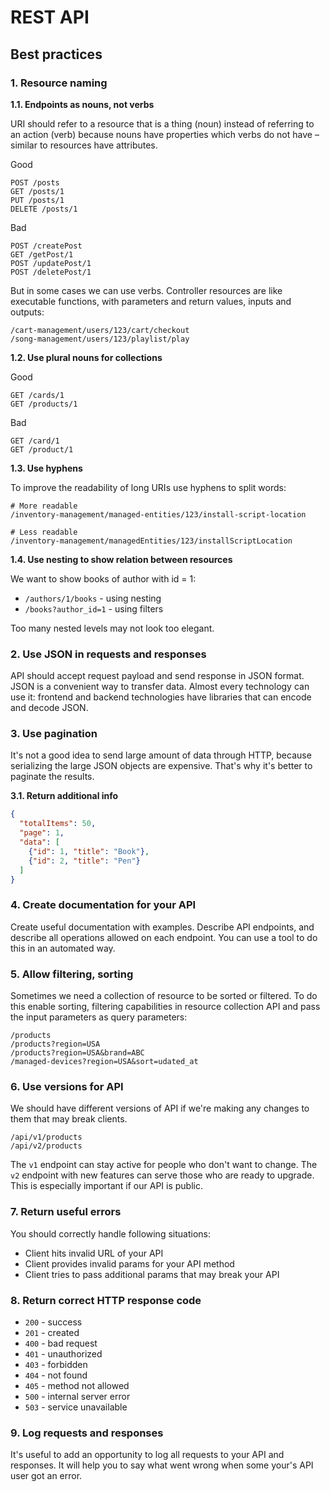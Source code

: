 # REST API

## Best practices

### 1. Resource naming

**1.1. Endpoints as nouns, not verbs**

URI should refer to a resource that is a thing (noun) instead of referring to an action (verb) because nouns have properties which verbs do not have – similar to resources have attributes.

Good

```
POST /posts
GET /posts/1
PUT /posts/1
DELETE /posts/1
```

Bad

```
POST /createPost
GET /getPost/1
POST /updatePost/1
POST /deletePost/1
```

But in some cases we can use verbs. Controller resources are like executable functions, with parameters and return values, inputs and outputs:

```
/cart-management/users/123/cart/checkout
/song-management/users/123/playlist/play
```

**1.2. Use plural nouns for collections**

Good

```
GET /cards/1
GET /products/1
```

Bad

```
GET /card/1
GET /product/1
```

**1.3. Use hyphens**

To improve the readability of long URIs use hyphens to split words:

```
# More readable
/inventory-management/managed-entities/123/install-script-location

# Less readable
/inventory-management/managedEntities/123/installScriptLocation
```

**1.4. Use nesting to show relation between resources**

We want to show books of author with id = 1:

- `/authors/1/books` - using nesting
- `/books?author_id=1` - using filters 

Too many nested levels may not look too elegant.

### 2. Use JSON in requests and responses

API should accept request payload and send response in JSON format. JSON is a convenient way to transfer data. 
Almost every technology can use it: frontend and backend technologies have libraries that can encode and decode JSON.

### 3. Use pagination

It's not a good idea to send large amount of data through HTTP, because serializing the large JSON objects are expensive. 
That's why it's better to paginate the results.

**3.1. Return additional info**

```json
{
  "totalItems": 50,
  "page": 1,
  "data": [
    {"id": 1, "title": "Book"},
    {"id": 2, "title": "Pen"}
  ]
}
```

### 4. Create documentation for your API

Create useful documentation with examples. 
Describe API endpoints, and describe all operations allowed on each endpoint. 
You can use a tool to do this in an automated way.

### 5. Allow filtering, sorting

Sometimes we need a collection of resource to be sorted or filtered. 
To do this enable sorting, filtering capabilities in resource collection API and pass the input parameters as query parameters:

```
/products
/products?region=USA
/products?region=USA&brand=ABC
/managed-devices?region=USA&sort=udated_at
```

### 6. Use versions for API

We should have different versions of API if we're making any changes to them that may break clients. 

```
/api/v1/products
/api/v2/products
```

The `v1` endpoint can stay active for people who don't want to change. The `v2` endpoint with new features can serve those who are ready to upgrade. This is especially important if our API is public. 

### 7. Return useful errors

You should correctly handle following situations:

- Client hits invalid URL of your API
- Client provides invalid params for your API method
- Client tries to pass additional params that may break your API

### 8. Return correct HTTP response code

- `200` - success
- `201` - created
- `400` - bad request
- `401` - unauthorized
- `403` - forbidden
- `404` - not found
- `405` - method not allowed
- `500` - internal server error
- `503` - service unavailable

### 9. Log requests and responses

It's useful to add an opportunity to log all requests to your API and responses.
It will help you to say what went wrong when some your's API user got an error.

